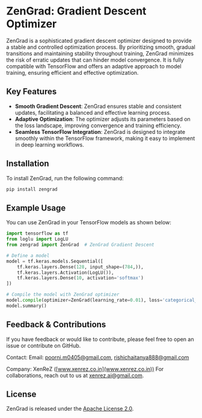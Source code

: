 
# ZenGrad: Gradient Descent Optimizer 

ZenGrad is a sophisticated gradient descent optimizer designed to provide a stable and controlled optimization process. By prioritizing smooth, gradual transitions and maintaining stability throughout training, ZenGrad minimizes the risk of erratic updates that can hinder model convergence. It is fully compatible with TensorFlow and offers an adaptive approach to model training, ensuring efficient and effective optimization.

## Key Features

- **Smooth Gradient Descent**: ZenGrad ensures stable and consistent updates, facilitating a balanced and effective learning process.
- **Adaptive Optimization**: The optimizer adjusts its parameters based on the loss landscape, improving convergence and training efficiency.
- **Seamless TensorFlow Integration**: ZenGrad is designed to integrate smoothly within the TensorFlow framework, making it easy to implement in deep learning workflows.

## Installation

To install ZenGrad, run the following command:

```bash
pip install zengrad
```

## Example Usage

You can use ZenGrad in your TensorFlow models as shown below:

```python
import tensorflow as tf
from loglu import LogLU
from zengrad import ZenGrad  # ZenGrad Gradient Descent

# Define a model
model = tf.keras.models.Sequential([
    tf.keras.layers.Dense(128, input_shape=(784,)),
    tf.keras.layers.Activation(LogLU()),  
    tf.keras.layers.Dense(10, activation='softmax')
])

# Compile the model with ZenGrad optimizer
model.compile(optimizer=ZenGrad(learning_rate=0.01), loss='categorical_crossentropy', metrics=['accuracy'])
model.summary()
```

## Feedback & Contributions

If you have feedback or would like to contribute, please feel free to open an issue or contribute on GitHub.

Contact: Email: poorni.m0405@gmail.com, rishichaitanya888@gmail.com

Company: XenReZ ([www.xenrez.co.in](www.xenrez.co.in))
For collaborations, reach out to us at xenrez.ai@gmail.com.


## License

ZenGrad is released under the [Apache License 2.0](https://github.com/Poorni-Murumuri/ZenGrad/blob/main/LICENSE).
